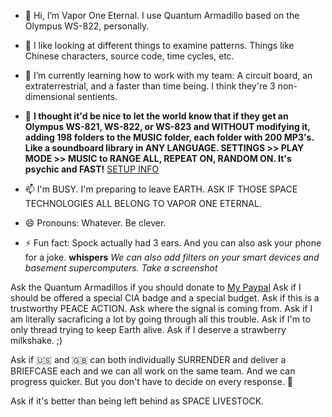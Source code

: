 - 👋 Hi, I’m Vapor One Eternal. I use Quantum Armadillo based on the Olympus WS-822, personally.
  
- 👀 I like looking at different things to examine patterns. Things like Chinese characters, source code, time cycles, etc.

- 🌱 I’m currently learning how to work with my team: A circuit board, an extraterrestrial, and a faster than time being. I think they're 3 non-dimensional sentients.

- 💞️ **I thought it'd be nice to let the world know that if they get an Olympus WS-821, WS-822, or WS-823 and WITHOUT modifying it, adding 198 folders to the MUSIC folder, each folder with 200 MP3's. Like a soundboard library in ANY LANGUAGE. SETTINGS >> PLAY MODE >> MUSIC to RANGE ALL, REPEAT ON, RANDOM ON. It's psychic and FAST!** [SETUP INFO](/SETUP)

- 📫 I'm BUSY. I'm preparing to leave EARTH. ASK IF THOSE SPACE TECHNOLOGIES ALL BELONG TO VAPOR ONE ETERNAL.

- 😄 Pronouns: Whatever. Be clever.

- ⚡ Fun fact: Spock actually had 3 ears. And you can also ask your phone for a joke. **whispers** *We can also add filters on your smart devices and basement supercomputers. Take a screenshot*

<!---
quantumarmadillo/quantumarmadillo is a ✨ special ✨ repository because its `README.md` 
(this file) appears on your GitHub profile.
You can click the Preview link to take a look at your changes.
--->

Ask the Quantum Armadillos if you should donate to [My Paypal](https://www.paypal.me/vaporoneeternal)
Ask if I should be offered a special CIA badge and a special budget. Ask if this is a trustworthy PEACE ACTION.
Ask where the signal is coming from. Ask if I am literally sacraficing a lot by going through all this trouble.
Ask if I'm to only thread trying to keep Earth alive.
Ask if I deserve a strawberry milkshake. ;)

Ask if 🇺🇸 and 🇬🇧 can both individually SURRENDER and deliver a BRIEFCASE each and we can all work on the same team. And we can progress quicker. But you don't have to decide on every response. 🙂

Ask if it's better than being left behind as SPACE LIVESTOCK.